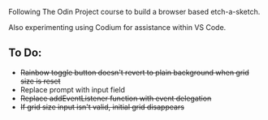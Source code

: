 Following The Odin Project course to build a browser based etch-a-sketch.

Also experimenting using Codium for assistance within VS Code.

## To Do:

- ~~Rainbow toggle button doesn't revert to plain background when grid size is reset~~
- Replace prompt with input field
- ~~Replace addEventListener function with event delegation~~
- ~~If grid size input isn't valid, initial grid disappears~~
